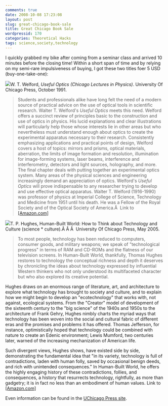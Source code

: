 ```yaml
---
comments: true
date: 2008-10-08 17:23:08
layout: post
slug: great-chicago-book-sale
title: Great Chicago Book Sale
wordpressid: 170
categories: Theoretical Hacks
tags: science,society,technology
---
```


I quickly grabbed my bike after coming from a seminar class and arrived 10 minutes before the closing time! Within a short span of time and by relying on my semi-rare impulsiveness of buying, I got these two titles foer 5 USD (buy-one-take-one):

![](http://ecx.images-amazon.com/images/I/41H3SHDQSXL._SL160_.jpg)W. T. Welford, _Useful Optics (Chicago Lectures in Physics)_. University Of Chicago Press, October 1991.


> Students and professionals alike have long felt the need of a modern source of practical advice on the use of optical tools in scientific research. Walter T. Welford's _Useful Optics_ meets this need. Welford offers a succinct review of principles basic to the construction and use of optics in physics. His lucid explanations and clear illustrations will particularly help those whose interests lie in other areas but who nevertheless must understand enough about optics to create the experimental apparatus necessary to their research. Consistently emphasizing applications and practical points of design, Welford covers a host of topics: mirrors and prisms, optical materials, aberration, the limits of image formation and resolution, illumination for image-forming systems, laser beams, interference and interferometry, detectors and light sources, holography, and more. The final chapter deals with putting together an experimental optics system. Many areas of the physical sciences and engineering increasingly demand an appreciation of optics. Welford's _Useful Optics_ will prove indispensable to any researcher trying to develop and use effective optical apparatus. Walter T. Welford (1916-1990) was professor of physics at Imperial College of Science, Technology and Medicine from 1951 until his death. He was a Fellow of the Royal Society and of the Optical Society of America.Â  Link to [[Amazon.com]](http://www.amazon.com/exec/obidos/redirect?tag=citeulike07-20&path=ASIN/0226893065)


![](http://bks9.books.google.com/books?id=G7xmjLN6uXwC&printsec=frontcover&img=1&zoom=1&sig=ACfU3U1do3OfYZcPui8L3aQBwy0v6DuF5w)T. P. Hughes, Human-Built World: How to Think about Technology and Culture (science * culture).Â Â Â  University Of Chicago Press, May 2005.


> To most people, technology has been reduced to computers, consumer goods, and military weapons; we speak of "technological progress" in terms of RAM and CD-ROMs and the flatness of our television screens. In Human-Built World, thankfully, Thomas Hughes restores to technology the conceptual richness and depth it deserves by chronicling the ideas about technology expressed by influential Western thinkers who not only understood its multifaceted character but who also explored its creative potential.

Hughes draws on an enormous range of literature, art, and architecture to explore what technology has brought to society and culture, and to explain how we might begin to develop an "ecotechnology" that works with, not against, ecological systems. From the "Creator" model of development of the sixteenth century to the "big science" of the 1940s and 1950s to the architecture of Frank Gehry, Hughes nimbly charts the myriad ways that technology has been woven into the social and cultural fabric of different eras and the promises and problems it has offered. Thomas Jefferson, for instance, optimistically hoped that technology could be combined with nature to create an Edenic environment; Lewis Mumford, two centuries later, warned of the increasing mechanization of American life.

Such divergent views, Hughes shows, have existed side by side, demonstrating the fundamental idea that "in its variety, technology is full of contradictions, laden with human folly, saved by occasional benign deeds, and rich with unintended consequences." In Human-Built World, he offers the highly engaging history of these contradictions, follies, and consequences, a history that resurrects technology, rightfully, as more than gadgetry; it is in fact no less than an embodiment of human values. Link to [[Amazon.com]](http://www.amazon.com/gp/product/0226359344)


Even information can be found in the [UChicago Press site](http://www.press.uchicago.edu/News/0809booksaleprs.html).
